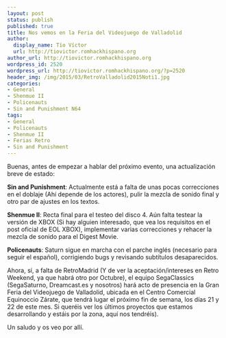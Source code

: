 ```yaml
---
layout: post
status: publish
published: true
title: Nos vemos en la Feria del Videojuego de Valladolid
author:
  display_name: Tío Víctor
  url: http://tiovictor.romhackhispano.org
author_url: http://tiovictor.romhackhispano.org
wordpress_id: 2520
wordpress_url: http://tiovictor.romhackhispano.org/?p=2520
header_img: /img/2015/03/RetroValladolid2015Noti1.jpg
categories:
- General
- Shenmue II
- Policenauts
- Sin and Punishment N64
tags:
- General
- Policenauts
- Shenmue II
- Ferias Retro
- Sin and Punishment
---
```

Buenas, antes de empezar a hablar del próximo evento, una actualización breve de estado:

**Sin and Punishment**: Actualmente está a falta de unas pocas correcciones en el doblaje 
(Ahí depende de los actores), pulir la mezcla de sonido final y otro par de ajustes en los 
textos.

**Shenmue II**: Recta final para el testeo del disco 4. Aún falta testear la versión de XBOX 
(Si hay alguien interesado, que vea los requisitos en el post oficial de EOL XBOX), implementar 
varias correcciones y rehacer la mezcla de sonido para el Digest Movie.

**Policenauts**: Saturn sigue en marcha con el parche inglés (necesario para seguir el español), 
corrigiendo bugs y revisando subtítulos desaparecidos.

Ahora, sí, a falta de RetroMadrid (Y de ver la aceptación/intereses en Retro Weekend, ya que habrá 
otro por Octubre), el equipo SegaClassics (SegaSaturno, Dreamcast.es y nosotros) hará acto de 
presencia en la Gran Feria del Videojuego de Valladolid, ubicada en el Centro Comercial Equinoccio 
Zárate, que tendrá lugar el próximo fin de semana, los días 21 y 22 de este mes. Si queréis ver los 
últimos proyectos que estamos desarrollando y estáis por la zona, aquí nos tendréis).

Un saludo y os veo por allí.

